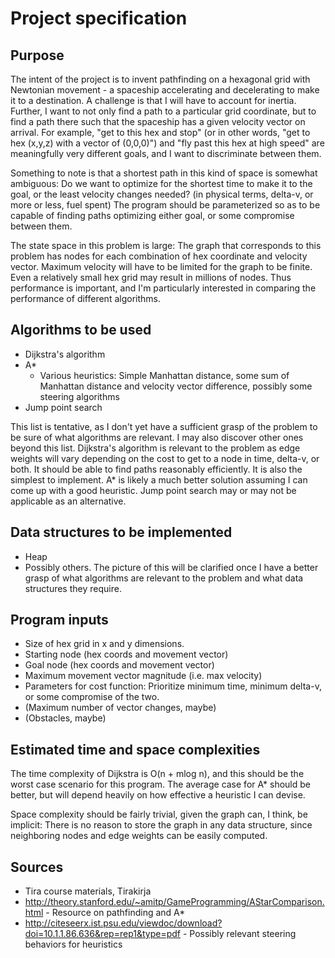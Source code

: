 # Project specification

## Purpose

The intent of the project is to invent pathfinding on a hexagonal grid with Newtonian movement - a spaceship accelerating and decelerating to make it to a destination. A challenge is that I will have to account for inertia. Further, I want to not only find a path to a particular grid coordinate, but to find a path there such that the spaceship has a given velocity vector on arrival. For example, "get to this hex and stop" (or in other words, "get to hex (x,y,z) with a vector of (0,0,0)") and "fly past this hex at high speed" are meaningfully very different goals, and I want to discriminate between them. 

Something to note is that a shortest path in this kind of space is somewhat ambiguous: Do we want to optimize for the shortest time to make it to the goal, or the least velocity changes needed? (in physical terms, delta-v, or more or less, fuel spent) The program should be parameterized so as to be capable of finding paths optimizing either goal, or some compromise between them.

The state space in this problem is large: The graph that corresponds to this problem has nodes for each combination of hex coordinate and velocity vector. Maximum velocity will have to be limited for the graph to be finite. Even a relatively small hex grid may result in millions of nodes. Thus performance is important, and I'm particularly interested in comparing the performance of different algorithms.

## Algorithms to be used

- Dijkstra's algorithm
- A*
  - Various heuristics: Simple Manhattan distance, some sum of Manhattan distance and velocity vector difference, possibly some steering algorithms
- Jump point search
 
This list is tentative, as I don't yet have a sufficient grasp of the problem to be sure of what algorithms are relevant. I may also discover other ones beyond this list.
Dijkstra's algorithm is relevant to the problem as edge weights will vary depending on the cost to get to a node in time, delta-v, or both. It should be able to find paths reasonably efficiently. It is also the simplest to implement. A* is likely a much better solution assuming I can come up with a good heuristic. Jump point search may or may not be applicable as an alternative. 
  
## Data structures to be implemented
- Heap
- Possibly others. The picture of this will be clarified once I have a better grasp of what algorithms are relevant to the problem and what data structures they require.

## Program inputs
- Size of hex grid in x and y dimensions.
- Starting node (hex coords and movement vector)
- Goal node (hex coords and movement vector)
- Maximum movement vector magnitude (i.e. max velocity)
- Parameters for cost function: Prioritize minimum time, minimum delta-v, or some compromise of the two.
- (Maximum number of vector changes, maybe)
- (Obstacles, maybe)

## Estimated time and space complexities

The time complexity of Dijkstra is O(n + mlog n), and this should be the worst case scenario for this program. The average case for A* should be better, but will depend heavily on how effective a heuristic I can devise.

Space complexity should be fairly trivial, given the graph can, I think, be implicit: There is no reason to store the graph in any data structure, since neighboring nodes and edge weights can be easily computed.

## Sources
- Tira course materials, Tirakirja
- http://theory.stanford.edu/~amitp/GameProgramming/AStarComparison.html - Resource on pathfinding and A*
- http://citeseerx.ist.psu.edu/viewdoc/download?doi=10.1.1.86.636&rep=rep1&type=pdf - Possibly relevant steering behaviors for heuristics
